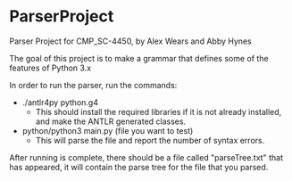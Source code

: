 # ParserProject
Parser Project for CMP_SC-4450, by Alex Wears and Abby Hynes

The goal of this project is to make a grammar that defines some of the features of Python 3.x

In order to run the parser, run the commands:
  - ./antlr4py python.g4
    - This should install the required libraries if it is not already installed, and make the ANTLR generated classes.
  - python/python3 main.py (file you want to test)
    - This will parse the file and report the number of syntax errors.

After running is complete, there should be a file called "parseTree.txt" that has appeared, it will contain the parse tree for the file that you parsed.
